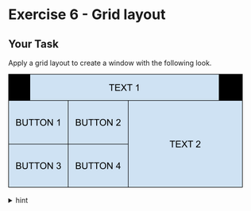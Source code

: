 # Exercise 6 - Grid layout
## Your Task
Apply a grid layout to create a window with the following look.

![](expected_output.bmp)

<details>
    <summary>hint</summary>

  Remember the `columnspan` configuration option? Well you can also use `rowspan`.
</details>
